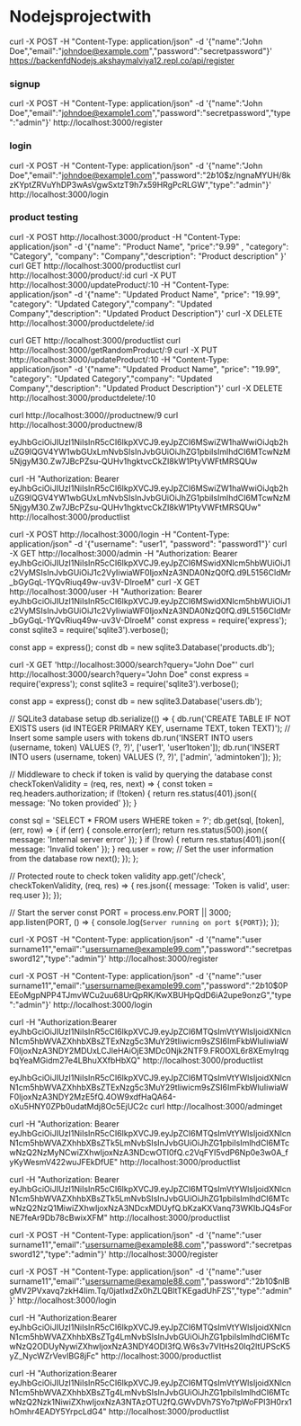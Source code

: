 # Nodejsprojectwith
curl -X POST -H "Content-Type: application/json" -d '{"name":"John Doe","email":"johndoe@example.com","password":"secretpassword"}' https://backenfdNodejs.akshaymalviya12.repl.co/api/register

### signup
curl -X POST -H "Content-Type: application/json" -d '{"name":"John Doe","email":"johndoe@example1.com","password":"secretpassword","type":"admin"}' http://localhost:3000/register
### login
curl -X POST -H "Content-Type: application/json" -d '{"name":"John Doe","email":"johndoe@example1.com","password":"$2b$10$z/ngnaMYUH/8kzKYptZRVuYhDP3wAsVgwSxtzT9h7x59HRgPcRLGW","type":"admin"}' http://localhost:3000/login





### product testing
curl -X POST http://localhost:3000/product -H "Content-Type: application/json" -d '{"name": "Product Name", "price":"9.99" , "category": "Category", "company": "Company","description": "Product description" }'
curl GET http://localhost:3000/productlist
curl http://localhost:3000/product/:id
curl -X PUT http://localhost:3000/updateProduct/:10 -H "Content-Type: application/json" -d '{"name": "Updated Product Name", "price": "19.99",    "category": "Updated Category","company": "Updated Company","description": "Updated Product Description"}'
curl -X DELETE http://localhost:3000/productdelete/:id

curl GET http://localhost:3000/productlist
curl http://localhost:3000/getRandomProduct/:9 
curl -X PUT http://localhost:3000/updateProduct/:10 -H "Content-Type: application/json" -d '{"name": "Updated Product Name", "price": "19.99",    "category": "Updated Category","company": "Updated Company","description": "Updated Product Description"}'
curl -X DELETE http://localhost:3000/productdelete/:10

curl http://localhost:3000//productnew/9 
 curl http://localhost:3000/productnew/8


 eyJhbGciOiJIUzI1NiIsInR5cCI6IkpXVCJ9.eyJpZCI6MSwiZW1haWwiOiJqb2huZG9lQGV4YW1wbGUxLmNvbSIsInJvbGUiOiJhZG1pbiIsImlhdCI6MTcwNzM5NjgyM30.Zw7JBcPZsu-QUHv1hgktvcCkZI8kW1PtyVWFtMRSQUw

 curl -H "Authorization: Bearer eyJhbGciOiJIUzI1NiIsInR5cCI6IkpXVCJ9.eyJpZCI6MSwiZW1haWwiOiJqb2huZG9lQGV4YW1wbGUxLmNvbSIsInJvbGUiOiJhZG1pbiIsImlhdCI6MTcwNzM5NjgyM30.Zw7JBcPZsu-QUHv1hgktvcCkZI8kW1PtyVWFtMRSQUw"  http://localhost:3000/productlist

curl -X POST http://localhost:3000/login -H "Content-Type: application/json" -d '{"username": "user1", "password": "password1"}'
curl -X GET http://localhost:3000/admin -H "Authorization: Bearer eyJhbGciOiJIUzI1NiIsInR5cCI6IkpXVCJ9.eyJpZCI6MSwidXNlcm5hbWUiOiJ1c2VyMSIsInJvbGUiOiJ1c2VyIiwiaWF0IjoxNzA3NDA0NzQ0fQ.d9L5156CldMr_bGyGqL-1YQvRiuq49w-uv3V-DlroeM"
curl -X GET http://localhost:3000/user -H "Authorization: Bearer  eyJhbGciOiJIUzI1NiIsInR5cCI6IkpXVCJ9.eyJpZCI6MSwidXNlcm5hbWUiOiJ1c2VyMSIsInJvbGUiOiJ1c2VyIiwiaWF0IjoxNzA3NDA0NzQ0fQ.d9L5156CldMr_bGyGqL-1YQvRiuq49w-uv3V-DlroeM"
const express = require('express');
const sqlite3 = require('sqlite3').verbose();

const app = express();
const db = new sqlite3.Database('products.db');


curl -X GET 'http://localhost:3000/search?query="John Doe"'
curl http://localhost:3000/search?query="John Doe"
const express = require('express');
const sqlite3 = require('sqlite3').verbose();

const app = express();
const db = new sqlite3.Database('users.db');

// SQLite3 database setup
db.serialize(() => {
  db.run('CREATE TABLE IF NOT EXISTS users (id INTEGER PRIMARY KEY, username TEXT, token TEXT)');
  // Insert some sample users with tokens
  db.run('INSERT INTO users (username, token) VALUES (?, ?)', ['user1', 'user1token']);
  db.run('INSERT INTO users (username, token) VALUES (?, ?)', ['admin', 'admintoken']);
});

// Middleware to check if token is valid by querying the database
const checkTokenValidity = (req, res, next) => {
  const token = req.headers.authorization;
  if (!token) {
    return res.status(401).json({ message: 'No token provided' });
  }

  const sql = 'SELECT * FROM users WHERE token = ?';
  db.get(sql, [token], (err, row) => {
    if (err) {
      console.error(err);
      return res.status(500).json({ message: 'Internal server error' });
    }
    if (!row) {
      return res.status(401).json({ message: 'Invalid token' });
    }
    req.user = row; // Set the user information from the database row
    next();
  });
};

// Protected route to check token validity
app.get('/check', checkTokenValidity, (req, res) => {
  res.json({ message: 'Token is valid', user: req.user });
});

// Start the server
const PORT = process.env.PORT || 3000;
app.listen(PORT, () => {
  console.log(`Server running on port ${PORT}`);
});



curl -X POST -H "Content-Type: application/json" -d '{"name":"user surname11","email":"usersurname@example99.com","password":"secretpassword12","type":"admin"}' http://localhost:3000/register


curl -X POST -H "Content-Type: application/json" -d '{"name":"user surname11","email":"usersurname@example99.com","password":"$2b$10$0PEEoMgpNPP4TJmvWCu2uu68UrQpRK/KwXBUHpQdD6iA2upe9onzG","type":"admin"}' http://localhost:3000/login


curl -H "Authorization:Bearer eyJhbGciOiJIUzI1NiIsInR5cCI6IkpXVCJ9.eyJpZCI6MTQsImVtYWlsIjoidXNlcnN1cm5hbWVAZXhhbXBsZTExNzg5c3MuY29tIiwicm9sZSI6ImFkbWluIiwiaWF0IjoxNzA3NDY2MDUxLCJleHAiOjE3MDc0Njk2NTF9.FR0OXL6r8XEmyIrqgbqYeaMGidm27e4LBhuXXfbHbXQ"  http://localhost:3000/productlist

eyJhbGciOiJIUzI1NiIsInR5cCI6IkpXVCJ9.eyJpZCI6MTQsImVtYWlsIjoidXNlcnN1cm5hbWVAZXhhbXBsZTExNzg5c3MuY29tIiwicm9sZSI6ImFkbWluIiwiaWF0IjoxNzA3NDY2MzE5fQ.4OW9xdfHaQA64-oXu5HNY0ZPb0udatMdj8Oc5EjUC2c
curl http://localhost:3000/adminget 

curl -H "Authorization: Bearer eyJhbGciOiJIUzI1NiIsInR5cCI6IkpXVCJ9.eyJpZCI6MTQsImVtYWlsIjoidXNlcnN1cm5hbWVAZXhhbXBsZTk5LmNvbSIsInJvbGUiOiJhZG1pbiIsImlhdCI6MTcwNzQ2NzMyNCwiZXhwIjoxNzA3NDcwOTI0fQ.c2VqFYI5vdP6Np0e3w0A_fyKyWesmV422wuJFEkDfUE" http://localhost:3000/productlist


curl -H "Authorization: Bearer eyJhbGciOiJIUzI1NiIsInR5cCI6IkpXVCJ9.eyJpZCI6MTQsImVtYWlsIjoidXNlcnN1cm5hbWVAZXhhbXBsZTk5LmNvbSIsInJvbGUiOiJhZG1pbiIsImlhdCI6MTcwNzQ2NzQ1MiwiZXhwIjoxNzA3NDcxMDUyfQ.bKzaKXVanq73WKIbJQ4sForNE7feAr9Db78cBwixXFM" http://localhost:3000/productlist




curl -X POST -H "Content-Type: application/json" -d '{"name":"user surname11","email":"usersurname@example88.com","password":"secretpassword12","type":"admin"}' http://localhost:3000/register


curl -X POST -H "Content-Type: application/json" -d '{"name":"user surname11","email":"usersurname@example88.com","password":"$2b$10$nlBgMV2PVxavq7zkH4Iim.Tq/0jatIxdZx0hZLQBltTKEgadUhFZS","type":"admin"}' http://localhost:3000/login


curl -H "Authorization:Bearer eyJhbGciOiJIUzI1NiIsInR5cCI6IkpXVCJ9.eyJpZCI6MTQsImVtYWlsIjoidXNlcnN1cm5hbWVAZXhhbXBsZTg4LmNvbSIsInJvbGUiOiJhZG1pbiIsImlhdCI6MTcwNzQ2ODUyNywiZXhwIjoxNzA3NDY4ODI3fQ.W6s3v7VItHs20Iq2ltUPScK5yZ_NycWZrVevIBG8jFc"  http://localhost:3000/productlist

curl -H "Authorization:Bearer eyJhbGciOiJIUzI1NiIsInR5cCI6IkpXVCJ9.eyJpZCI6MTQsImVtYWlsIjoidXNlcnN1cm5hbWVAZXhhbXBsZTg4LmNvbSIsInJvbGUiOiJhZG1pbiIsImlhdCI6MTcwNzQ2Nzk1NiwiZXhwIjoxNzA3NTAzOTU2fQ.GWvDVh7SYo7tpWoFPI3H0rx1hOmhr4EADY5YrpcLdG4"  http://localhost:3000/productlist
